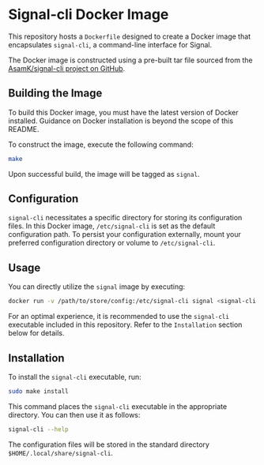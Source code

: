 # Signal-cli Docker Image

This repository hosts a `Dockerfile` designed to create a Docker image that
encapsulates `signal-cli`, a command-line interface for Signal.

The Docker image is constructed using a pre-built tar file sourced from the
[AsamK/signal-cli project on GitHub](https://github.com/AsamK/signal-cli).

## Building the Image

To build this Docker image, you must have the latest version of Docker
installed. Guidance on Docker installation is beyond the scope of this README.

To construct the image, execute the following command:

```bash
make
```

Upon successful build, the image will be tagged as `signal`.

## Configuration

`signal-cli` necessitates a specific directory for storing its configuration
files. In this Docker image, `/etc/signal-cli` is set as the default
configuration path. To persist your configuration externally, mount your
preferred configuration directory or volume to `/etc/signal-cli`.

## Usage

You can directly utilize the `signal` image by executing:

```bash
docker run -v /path/to/store/config:/etc/signal-cli signal <signal-cli parameters>
```

For an optimal experience, it is recommended to use the `signal-cli` executable
included in this repository. Refer to the `Installation` section below for
details.

## Installation

To install the `signal-cli` executable, run:

```bash
sudo make install
```

This command places the `signal-cli` executable in the appropriate directory.
You can then use it as follows:

```bash
signal-cli --help
```

The configuration files will be stored in the standard directory
`$HOME/.local/share/signal-cli`.

